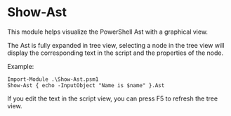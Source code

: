 Show-Ast
========

This module helps visualize the PowerShell Ast with a graphical view.

The Ast is fully expanded in tree view, selecting a node in the tree
view will display the corresponding text in the script and the properties
of the node.

Example:

```
Import-Module .\Show-Ast.psm1
Show-Ast { echo -InputObject "Name is $name" }.Ast
```

If you edit the text in the script view, you can press F5 to refresh the tree view.

